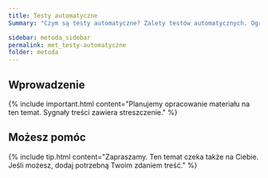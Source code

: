 ```yaml
---
title: Testy automatyczne
Summary: "Czym są testy automatyczne? Zalety testów automatycznych. Ograniczenia testów automatycznych. "

sidebar: metoda_sidebar
permalink: met_testy-automatyczne
folder: metoda
---
```


## Wprowadzenie

{% include important.html content="Planujemy opracowanie materiału na ten temat. Sygnały treści zawiera streszczenie." %}

## Możesz pomóc

{% include tip.html content="Zapraszamy. Ten temat czeka także na Ciebie. Jeśli możesz, dodaj potrzebną Twoim zdaniem treść." %}





